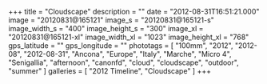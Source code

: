 +++
title = "Cloudscape"
description = ""
date = "2012-08-31T16:51:21.000"
image = "20120831@165121"
image_s = "20120831@165121-s"
image_width_s = "400"
image_height_s = "300"
image_xl = "20120831@165121-xl"
image_width_xl = "1023"
image_height_xl = "768"
gps_latitude = ""
gps_longitude = ""
phototags = [ "100mm", "2012", "2012-08", "2012-08-31", "Ancona", "Europe", "Italy", "Marche", "Micro 4", "Senigallia", "afternoon", "canonfd", "cloud", "cloudscape", "outdoor", "summer" ]
galleries = [ "2012 Timeline", "Cloudscape" ]
+++
